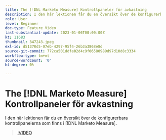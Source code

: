 ```yaml
---
title: The [!DNL Marketo Measure] Kontrollpaneler för avkastning
description: I den här lektionen får du en översikt över de konfigurerbara kontrollpanelerna som finns i [!DNL Marketo Measure].
role: User
level: Beginner
doc-type: Feature Video
last-substantial-update: 2023-01-06T00:00:00Z
kt: 11683
thumbnail: 347243.jpeg
exl-id: d51370d5-07eb-4297-95f4-26b3a3868e8d
source-git-commit: 772ca501ddfe02d4c9f06580989d97d10d8c3334
workflow-type: tm+mt
source-wordcount: '0'
ht-degree: 0%

---
```


# The [!DNL Marketo Measure] Kontrollpaneler för avkastning

I den här lektionen får du en översikt över de konfigurerbara kontrollpanelerna som finns i [!DNL Marketo Measure].

>[!VIDEO](https://video.tv.adobe.com/v/347243/?quality=12&learn=on)
